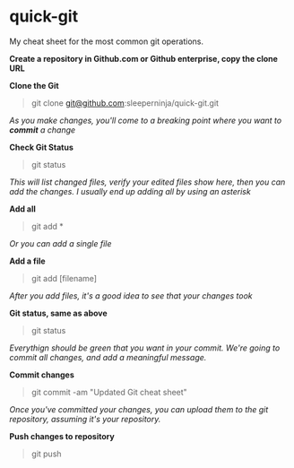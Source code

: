 # quick-git
My cheat sheet for the most common git operations.

**Create a repository in Github.com or Github enterprise, copy the clone URL**


**Clone the Git**
> git clone git@github.com:sleeperninja/quick-git.git


*As you make changes, you'll come to a breaking point where you want to **commit** a change*


**Check Git Status**
> git status


*This will list changed files, verify your edited files show here, then you can add the changes. I usually end up adding all by using an asterisk*


**Add all**
> git add *


*Or you can add a single file*


**Add a file**
> git add [filename]


*After you add files, it's a good idea to see that your changes took*


**Git status, same as above**
> git status


*Everythign should be green that you want in your commit. We're going to commit all changes, and add a meaningful message.*


**Commit changes**
> git commit -am "Updated Git cheat sheet"


*Once you've committed your changes, you can upload them to the git repository, assuming it's your repository.*


**Push changes to repository**
> git push